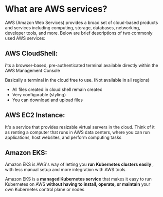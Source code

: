 # What are AWS services?

AWS (Amazon Web Services) provides a broad set of cloud-based products and services including computing, storage, databases, networking, developer tools, and more. Below are brief descriptions of two commonly used AWS services:

## AWS CloudShell:

i'ts a browser-based, pre-authenticated terminal available directly within the AWS Management Console

Basically a terminal in the cloud free to use. (Not available in all regions)

* All files created in cloud shell remain created
* Very configurable (styling)
* You can download and upload files

## AWS EC2 Instance:

It's a service that provides resizable virtual servers in the cloud. Think of it as renting a computer that runs in AWS data centers, where you can run applications, host websites, and perform computing tasks.

## Amazon EKS:

Amazon EKS is AWS's way of letting you  **run Kubernetes clusters easily** , with less manual setup and more integration with AWS tools.

Amazon EKS is a **managed Kubernetes service** that makes it easy to run Kubernetes on AWS **without having to install, operate, or maintain** your own Kubernetes control plane or nodes.
